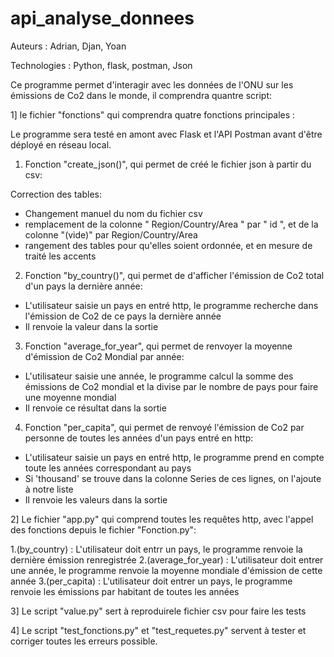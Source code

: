 # api_analyse_donnees

Auteurs : Adrian, Djan, Yoan

Technologies : Python, flask, postman, Json

Ce programme permet d'interagir avec les données de l'ONU sur les émissions de Co2 dans le monde, il comprendra quantre script:

1] le fichier "fonctions" qui comprendra quatre fonctions principales :

  Le programme sera testé en amont avec Flask et l'API Postman avant d'être déployé en réseau local.

1. Fonction "create_json()", qui permet de créé le fichier json à partir du csv:

  Correction des tables:
  - Changement manuel du nom du fichier csv 
  - remplacement de la colonne " Region/Country/Area " par " id ", et de la colonne "(vide)" par Region/Country/Area 
  - rangement des tables pour qu'elles soient ordonnée, et en mesure de traité les accents

2. Fonction "by_country()", qui permet de d'afficher l'émission de Co2 total d'un pays la dernière année:

  - L'utilisateur saisie un pays en entré http, le programme recherche dans l'émission de Co2 de ce pays la dernière année
  - Il renvoie la valeur dans la sortie

3. Fonction "average_for_year", qui permet de renvoyer la moyenne d'émission de Co2 Mondial par année:

  - L'utilisateur saisie une année, le programme calcul la somme des émissions de Co2 mondial et la divise par le nombre
    de pays pour faire une moyenne mondial
  - Il renvoie ce résultat dans la sortie 
  
4. Fonction "per_capita", qui permet de renvoyé l'émission de Co2 par personne de toutes les années d'un pays entré en http:

  - L'utilisateur saisie un pays en entré http, le programme prend en compte toute les années correspondant au pays 
  - Si 'thousand' se trouve dans la colonne Series de ces lignes, on l'ajoute à notre liste 
  - Il renvoie les valeurs dans la sortie 


2] Le fichier "app.py" qui comprend toutes les requêtes http, avec l'appel des fonctions depuis le fichier "Fonction.py":

  1.(by_country) : L'utilisateur doit entrr un pays, le programme renvoie la dernière émission renregistrée
  2.(average_for_year) : L'utilisateur doit entrer une année, le programme renvoie la moyenne mondiale d'émission de cette année
  3.(per_capita) : L'utilisateur doit entrer un pays, le programme renvoie les émissions par habitant de toutes les années

3] Le script "value.py" sert à reproduirele fichier csv pour faire les tests 

4] Le script "test_fonctions.py" et "test_requetes.py" servent à tester et corriger toutes les erreurs possible.













